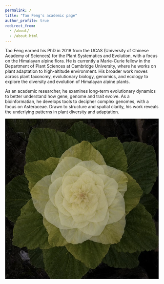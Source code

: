 ```yaml
---
permalink: /
title: "Tao Feng's academic page"
author_profile: true
redirect_from: 
  - /about/
  - /about.html
---
```


Tao Feng earned his PhD in 2018 from the UCAS (University of Chinese Academy of Sciences) for the Plant Systematics and Evolution, with a focus on the Himalayan alpine flora. He is currently a Marie-Curie fellow in the Department of Plant Sciences at Cambridge University, where he works on plant adaptation to high-altitude environment. His broader work moves across plant taxonomy, evolutionary biology, genomics, and ecology to explore the diversity and evolution of Himalayan alpine plants.

As an academic researcher, he examines long-term evolutionary dynamics to better understand how gene, genome and trait evolve. As a bioinformatian, he develops tools to decipher complex genomes, with a focus on Asteraceae. Drawn to structure and spatial clarity, his work reveals the underlying patterns in plant diversity and adaptation.

![homepage](/images/homepage.png)
